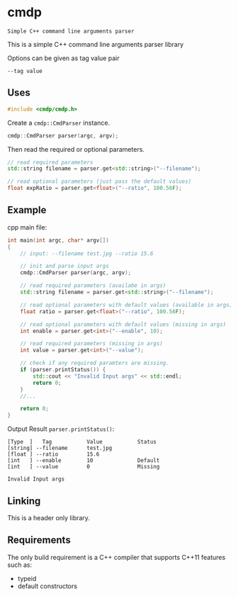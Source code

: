 # cmdp
`Simple C++ command line arguments parser` 

This is a simple C++ command line arguments parser library

Options can be given as tag value pair

    --tag value

## Uses

```cpp
#include <cmdp/cmdp.h>
```

Create a `cmdp::CmdParser` instance.

```cpp
cmdp::CmdParser parser(argc, argv);
```

Then read the required or optional parameters.

```cpp
// read required parameters
std::string filename = parser.get<std::string>("--filename");
```
```cpp
// read optional parameters (just pass the default values)
float expRatio = parser.get<float>("--ratio", 100.56F);
```

## Example

cpp main file:
```cpp
int main(int argc, char* argv[])
{
    // input: --filename test.jpg --ratio 15.6

    // init and parse input args
    cmdp::CmdParser parser(argc, argv);

    // read required parameters (availabe in args)
    std::string filename = parser.get<std::string>("--filename");       // test.jpg

    // read optional parameters with default values (available in args)
    float ratio = parser.get<float>("--ratio", 100.56F);                // 15.6

    // read optional parameters with default values (missing in args)
    int enable = parser.get<int>("--enable", 10);                       // 10

    // read required parameters (missing in args)
    int value = parser.get<int>("--value");                             // 0 and set error flag

    // check if any required paramters are missing.
    if (parser.printStatus()) {                                          // print all params with status
        std::cout << "Invalid Input args" << std::endl;
        return 0;
    }
    //...

    return 0;
}
```

Output Result `parser.printStatus()`:
```
[Type  ]   Tag           Value           Status
[string] --filename      test.jpg
[float ] --ratio         15.6
[int   ] --enable        10              Default
[int   ] --value         0               Missing

Invalid Input args
```

## Linking

This is a header only library.

## Requirements

The only build requirement is a C++ compiler that supports C++11 features such as:

* typeid
* default constructors
